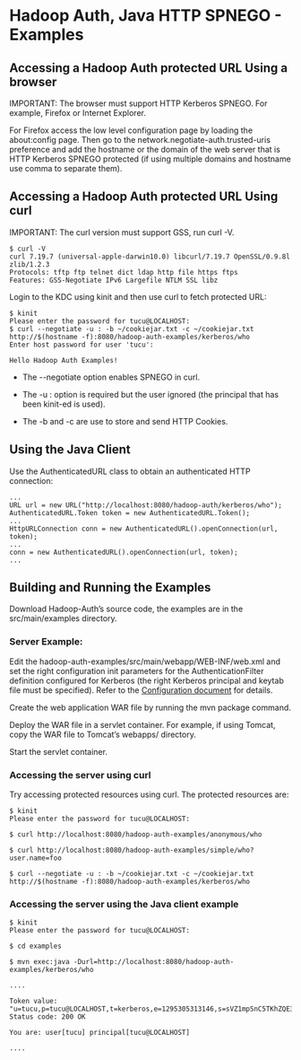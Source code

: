 

# Hadoop Auth, Java HTTP SPNEGO - Examples

## Accessing a Hadoop Auth protected URL Using a browser

IMPORTANT: The browser must support HTTP Kerberos SPNEGO. For example, Firefox or Internet Explorer.

For Firefox access the low level configuration page by loading the about:config page. Then go to the network.negotiate-auth.trusted-uris preference and add the hostname or the domain of the web server that is HTTP Kerberos SPNEGO protected (if using multiple domains and hostname use comma to separate them).

## Accessing a Hadoop Auth protected URL Using curl

IMPORTANT: The curl version must support GSS, run curl -V.
    
    
    $ curl -V
    curl 7.19.7 (universal-apple-darwin10.0) libcurl/7.19.7 OpenSSL/0.9.8l zlib/1.2.3
    Protocols: tftp ftp telnet dict ldap http file https ftps
    Features: GSS-Negotiate IPv6 Largefile NTLM SSL libz
    

Login to the KDC using kinit and then use curl to fetch protected URL:
    
    
    $ kinit
    Please enter the password for tucu@LOCALHOST:
    $ curl --negotiate -u : -b ~/cookiejar.txt -c ~/cookiejar.txt http://$(hostname -f):8080/hadoop-auth-examples/kerberos/who
    Enter host password for user 'tucu':
    
    Hello Hadoop Auth Examples!
    

  * The --negotiate option enables SPNEGO in curl.

  * The -u : option is required but the user ignored (the principal that has been kinit-ed is used).

  * The -b and -c are use to store and send HTTP Cookies.




## Using the Java Client

Use the AuthenticatedURL class to obtain an authenticated HTTP connection:
    
    
    ...
    URL url = new URL("http://localhost:8080/hadoop-auth/kerberos/who");
    AuthenticatedURL.Token token = new AuthenticatedURL.Token();
    ...
    HttpURLConnection conn = new AuthenticatedURL().openConnection(url, token);
    ...
    conn = new AuthenticatedURL().openConnection(url, token);
    ...
    

## Building and Running the Examples

Download Hadoop-Auth’s source code, the examples are in the src/main/examples directory.

### Server Example:

Edit the hadoop-auth-examples/src/main/webapp/WEB-INF/web.xml and set the right configuration init parameters for the AuthenticationFilter definition configured for Kerberos (the right Kerberos principal and keytab file must be specified). Refer to the [Configuration document](./Configuration.html) for details.

Create the web application WAR file by running the mvn package command.

Deploy the WAR file in a servlet container. For example, if using Tomcat, copy the WAR file to Tomcat’s webapps/ directory.

Start the servlet container.

### Accessing the server using curl

Try accessing protected resources using curl. The protected resources are:
    
    
    $ kinit
    Please enter the password for tucu@LOCALHOST:
    
    $ curl http://localhost:8080/hadoop-auth-examples/anonymous/who
    
    $ curl http://localhost:8080/hadoop-auth-examples/simple/who?user.name=foo
    
    $ curl --negotiate -u : -b ~/cookiejar.txt -c ~/cookiejar.txt http://$(hostname -f):8080/hadoop-auth-examples/kerberos/who
    

### Accessing the server using the Java client example
    
    
    $ kinit
    Please enter the password for tucu@LOCALHOST:
    
    $ cd examples
    
    $ mvn exec:java -Durl=http://localhost:8080/hadoop-auth-examples/kerberos/who
    
    ....
    
    Token value: "u=tucu,p=tucu@LOCALHOST,t=kerberos,e=1295305313146,s=sVZ1mpSnC5TKhZQE3QLN5p2DWBo="
    Status code: 200 OK
    
    You are: user[tucu] principal[tucu@LOCALHOST]
    
    ....
    
